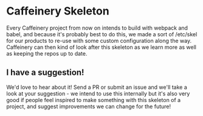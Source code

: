 # Caffeinery Skeleton

Every Caffeinery project from now on intends to build with webpack and babel, and because it's probably best to do this, we made a sort of /etc/skel for our products to re-use with some custom configuration along the way. Caffeinery can then kind of look after this skeleton as we learn more as well as keeping the repos up to date.


## I have a suggestion!

We'd love to hear about it! Send a PR or submit an issue and we'll take a look at your suggestion - we intend to use this internally but it's also very good if people feel inspired to make something with this skeleton of a project, and suggest improvements we can change for the future!
